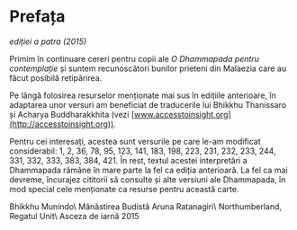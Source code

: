 Prefața
=======
*ediției a patra (2015)*

Primim în continuare cereri pentru copii ale *O Dhammapada pentru contemplație* și suntem recunoscători bunilor prieteni din Malaezia care au făcut posibilă retipărirea.

Pe lângă folosirea resurselor menționate mai sus în edițiile anterioare, în adaptarea unor versuri am beneficiat de traducerile lui Bhikkhu Thanissaro și Acharya Buddharakkhita (vezi [www.accesstoinsight.org](http://accesstoinsight.org)).

Pentru cei interesați, acestea sunt versurile pe care le-am modificat considerabil: 1, 2, 36, 78, 95, 123, 141, 183, 198, 223, 231, 232, 233, 244, 331, 332, 333, 383, 384, 421. În rest, textul acestei interpretări a Dhammapada rămâne în mare parte la fel ca ediția anterioară.
La fel ca mai devreme, încurajez cititorii să consulte și alte versiuni ale Dhammapada, în mod special cele menționate ca resurse pentru această carte.

Bhikkhu Munindo\\
Mănăstirea Budistă Aruna Ratanagiri\\
Northumberland, Regatul Unit\\
Asceza de iarnă 2015

